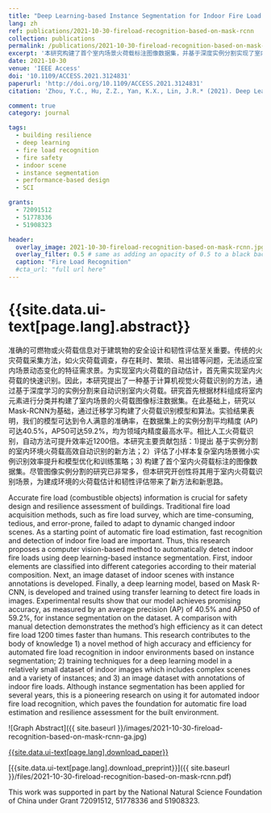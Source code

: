 ```yaml
---
title: "Deep Learning-based Instance Segmentation for Indoor Fire Load Recognition"
lang: zh
ref: publications/2021-10-30-fireload-recognition-based-on-mask-rcnn
collection: publications
permalink: /publications/2021-10-30-fireload-recognition-based-on-mask-rcnn
excerpt: '本研究构建了首个室内场景火荷载标注图像数据集，并基于深度实例分割实现了室内火荷载的识别，为未来室内火荷载自动估计、风险与韧性评估奠定了基础。'
date: 2021-10-30
venue: 'IEEE Access'
doi: '10.1109/ACCESS.2021.3124831'
paperurl: 'http://doi.org/10.1109/ACCESS.2021.3124831'
citation: 'Zhou, Y.C., Hu, Z.Z., Yan, K.X., Lin, J.R.* (2021). Deep Learning-based Instance Segmentation for Indoor Fire Load Recognition. <i>IEEE Access</i>, 9, 148771-148782. doi: 10.1109/ACCESS.2021.3124831'

comment: true
category: journal

tags: 
  - building resilience
  - deep learning
  - fire load recognition
  - fire safety
  - indoor scene
  - instance segmentation
  - performance-based design
  - SCI

grants:
  - 72091512
  - 51778336
  - 51908323

header:
  overlay_image: 2021-10-30-fireload-recognition-based-on-mask-rcnn.jpg
  overlay_filter: 0.5 # same as adding an opacity of 0.5 to a black background
  caption: "Fire Load Recognition"
  #cta_url: "full url here"
---
```



{{site.data.ui-text[page.lang].abstract}}
====

准确的可燃物或火荷载信息对于建筑物的安全设计和韧性评估至关重要。传统的火灾荷载采集方法，如火灾荷载调查，存在耗时、繁琐、易出错等问题，无法适应室内场景动态变化的特征需求景。为实现室内火荷载的自动估计，首先需实现室内火荷载的快速识别。因此，本研究提出了一种基于计算机视觉火荷载识别的方法，通过基于深度学习的实例分割来自动识别室内火荷载。研究首先根据材料组成将室内元素进行分类并构建了室内场景的火荷载图像标注数据集。在此基础上，研究以Mask-RCNN为基础，通过迁移学习构建了火荷载识别模型和算法。实验结果表明，我们的模型可达到令人满意的准确率，在数据集上的实例分割平均精度 (AP)可达40.5%，AP50可达59.2%，均为领域内精度最高水平。相比人工火荷载识别，自动方法可提升效率近1200倍。本研究主要贡献包括：1)提出 基于实例分割的室内环境火荷载高效自动识别的新方法；2）评估了小样本复杂室内场景微小实例识别效率提升和模型优化和训练策略；3) 构建了首个室内火荷载标注的图像数据集。尽管图像实例分割的研究已非常多，但本研究开创性将其用于室内火荷载识别场景，为建成环境的火荷载估计和韧性评估带来了新方法和新思路。 

Accurate fire load (combustible objects) information is crucial for safety design and resilience assessment of buildings. Traditional fire load acquisition methods, such as fire load survey, which are time-consuming, tedious, and error-prone, failed to adapt to dynamic changed indoor scenes. As a starting point of automatic fire load estimation, fast recognition and detection of indoor fire load are important. Thus, this research proposes a computer vision-based method to automatically detect indoor fire loads using deep learning-based instance segmentation. First, indoor elements are classified into different categories according to their material composition. Next, an image dataset of indoor scenes with instance annotations is developed. Finally, a deep learning model, based on Mask R-CNN, is developed and trained using transfer learning to detect fire loads in images. Experimental results show that our model achieves promising accuracy, as measured by an average precision (AP) of 40.5% and AP50 of 59.2%, for instance segmentation on the dataset. A comparison with manual detection demonstrates the method’s high efficiency as it can detect fire load 1200 times faster than humans. This research contributes to the body of knowledge 1) a novel method of high accuracy and efficiency for automated fire load recognition in indoor environments based on instance segmentation; 2) training techniques for a deep learning model in a relatively small dataset of indoor images which includes complex scenes and a variety of instances; and 3) an image dataset with annotations of indoor fire loads. Although instance segmentation has been applied for several years, this is a pioneering research on using it for automated indoor fire load recognition, which paves the foundation for automatic fire load estimation and resilience assessment for the built environment.

![Graph Abstract]({{ site.baseurl }}/images/2021-10-30-fireload-recognition-based-on-mask-rcnn-ga.jpg)

[{{site.data.ui-text[page.lang].download_paper}}]({{page.paperurl}})

[{{site.data.ui-text[page.lang].download_preprint}}]({{ site.baseurl }}/files/2021-10-30-fireload-recognition-based-on-mask-rcnn.pdf)

This work was supported in part by the National Natural Science Foundation of China under Grant 72091512, 51778336 and 51908323.